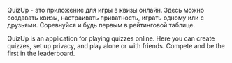 QuizUp - это приложение для игры в квизы онлайн. Здесь можно создавать квизы, настраивать приватность, играть одному или с друзьями. Соревнуйся и будь первым в рейтинговой таблице.

QuizUp is an application for playing quizzes online. Here you can create quizzes, set up privacy, and play alone or with friends. Compete and be the first in the leaderboard.
